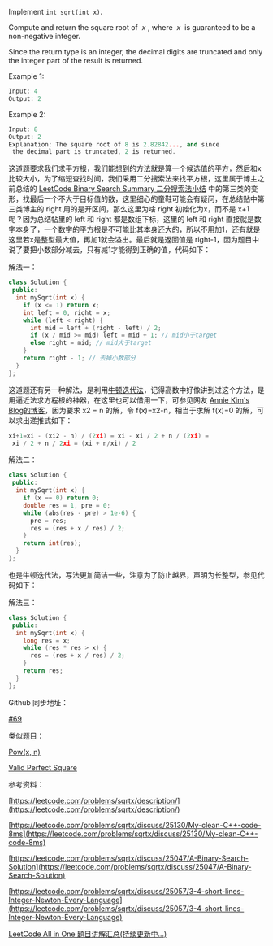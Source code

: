 Implement `int sqrt(int x)`.

Compute and return the square root of  _x_ , where  _x_  is guaranteed to be a non-negative integer.

Since the return type is an integer, the decimal digits are truncated and only the integer part of the result is returned.

Example 1:

```cpp
Input: 4
Output: 2
```

Example 2:

```cpp
Input: 8
Output: 2
Explanation: The square root of 8 is 2.82842..., and since 
 the decimal part is truncated, 2 is returned.
```

这道题要求我们求平方根，我们能想到的方法就是算一个候选值的平方，然后和x比较大小，为了缩短查找时间，我们采用二分搜索法来找平方根，这里属于博主之前总结的 [LeetCode Binary Search Summary 二分搜索法小结](http://www.cnblogs.com/grandyang/p/6854825.html) 中的第三类的变形，找最后一个不大于目标值的数，这里细心的童鞋可能会有疑问，在总结贴中第三类博主的 right 用的是开区间，那么这里为啥 right 初始化为x，而不是 x+1 呢？因为总结帖里的 left 和 right 都是数组下标，这里的 left 和 right 直接就是数字本身了，一个数字的平方根是不可能比其本身还大的，所以不用加1，还有就是这里若x是整型最大值，再加1就会溢出。最后就是返回值是 right-1，因为题目中说了要把小数部分减去，只有减1才能得到正确的值，代码如下：

解法一：

```cpp
class Solution {
 public:
  int mySqrt(int x) {
    if (x <= 1) return x;
    int left = 0, right = x;
    while (left < right) {
      int mid = left + (right - left) / 2;
      if (x / mid >= mid) left = mid + 1; // mid小于target
      else right = mid; // mid大于target
    }
    return right - 1; // 去掉小数部分
  }
};
```

这道题还有另一种解法，是利用[牛顿迭代法](http://zh.wikipedia.org/wiki/%E7%89%9B%E9%A1%BF%E6%B3%95)，记得高数中好像讲到过这个方法，是用逼近法求方程根的神器，在这里也可以借用一下，可参见网友 [Annie Kim's Blog的博客](http://www.cnblogs.com/AnnieKim/archive/2013/04/18/3028607.html)，因为要求 x2 = n 的解，令 f(x)=x2-n，相当于求解 f(x)=0 的解，可以求出递推式如下：

```cpp
xi+1=xi - (xi2 - n) / (2xi) = xi - xi / 2 + n / (2xi) =
 xi / 2 + n / 2xi = (xi + n/xi) / 2
```

解法二：

```cpp
class Solution {
 public:
  int mySqrt(int x) {
    if (x == 0) return 0;
    double res = 1, pre = 0;
    while (abs(res - pre) > 1e-6) {
      pre = res;
      res = (res + x / res) / 2;
    }
    return int(res);
  }
};
```

也是牛顿迭代法，写法更加简洁一些，注意为了防止越界，声明为长整型，参见代码如下：

解法三：

```cpp
class Solution {
 public:
  int mySqrt(int x) {
    long res = x;
    while (res * res > x) {
      res = (res + x / res) / 2;
    }
    return res;
  }
};
```

Github 同步地址：

[#69](https://github.com/grandyang/leetcode/issues/69)

类似题目：

[Pow(x, n)](http://www.cnblogs.com/grandyang/p/4383775.html)

[Valid Perfect Square](http://www.cnblogs.com/grandyang/p/5619296.html)

参考资料：

[https://leetcode.com/problems/sqrtx/description/](https://leetcode.com/problems/sqrtx/description/)

[https://leetcode.com/problems/sqrtx/discuss/25130/My-clean-C++-code-8ms](https://leetcode.com/problems/sqrtx/discuss/25130/My-clean-C++-code-8ms)

[https://leetcode.com/problems/sqrtx/discuss/25047/A-Binary-Search-Solution](https://leetcode.com/problems/sqrtx/discuss/25047/A-Binary-Search-Solution)

[https://leetcode.com/problems/sqrtx/discuss/25057/3-4-short-lines-Integer-Newton-Every-Language](https://leetcode.com/problems/sqrtx/discuss/25057/3-4-short-lines-Integer-Newton-Every-Language)

[LeetCode All in One 题目讲解汇总(持续更新中...)](http://www.cnblogs.com/grandyang/p/4606334.html)